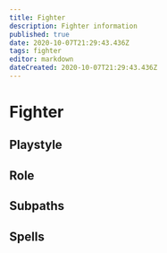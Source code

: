 ```yaml
---
title: Fighter
description: Fighter information
published: true
date: 2020-10-07T21:29:43.436Z
tags: fighter
editor: markdown
dateCreated: 2020-10-07T21:29:43.436Z
---
```


# Fighter
  ## Playstyle
  ## Role
  ## Subpaths
  ## Spells
  
 
 